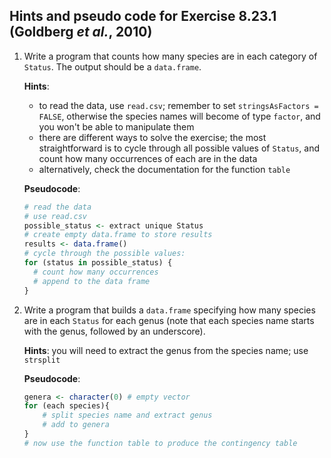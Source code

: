## Hints and pseudo code for Exercise 8.23.1 (Goldberg *et al.*, 2010)

1. Write a program that counts how many species are in each category of `Status`. The output should be a `data.frame`.

	**Hints**:

	- to read the data, use `read.csv`; remember to set `stringsAsFactors = FALSE`, otherwise the species names will become of type `factor`, and you won't be able to manipulate them
	- there are different ways to solve the exercise; the most straightforward is to cycle through all possible values of `Status`, and count how many occurrences of each are in the data
	- alternatively, check the documentation for the function `table`

	**Pseudocode**:

	```r
	# read the data
	# use read.csv
	possible_status <- extract unique Status
	# create empty data.frame to store results
	results <- data.frame()
	# cycle through the possible values:
	for (status in possible_status) {
	  # count how many occurrences
	  # append to the data frame
	}
	```

2. Write a program that builds a `data.frame` specifying how many species are in each `Status` for each genus (note that each species name starts with the genus, followed by an underscore).

	**Hints**: you will need to extract the genus from the species name; use `strsplit`

	**Pseudocode**:

	```r
	genera <- character(0) # empty vector
	for (each species){
	    # split species name and extract genus
	    # add to genera
	}
	# now use the function table to produce the contingency table
	```


